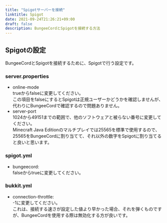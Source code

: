 ```yaml
---
title: "Spigotサーバーを接続"
linktitle: Spigot
date: 2021-09-24T21:26:21+09:00
draft: false
description: BungeeCordとSpigotを接続する方法
---
```


## Spigotの設定
BungeeCordとSpigotを接続するために、Spigotで行う設定です。
### server.properties
- online-mode  
trueからfalseに変更してください。  
この項目をfalseにするとSpigotは正規ユーザーかどうかを確認しませんが、代わりにBungeeCordで確認するので問題ありません。
- server-port  
1024から49151までの範囲で、他のソフトウェアと被らない番号に変更してください。  
Minecraft Java Editionのマルチプレイでは25565を標準で使用するので、25565をBungeeCordに割り当てて、それ以外の数字をSpigotに割り当てると良いと思います。
### spigot.yml
- bungeecord:  
falseからtrueに変更してください。
### bukkit.yml
- connection-throttle:  
-1に変更してください。  
これは、接続する速さが設定した値より早かった場合、それを弾くものですが、BungeeCordを使用する際は無効化する方が良いです。